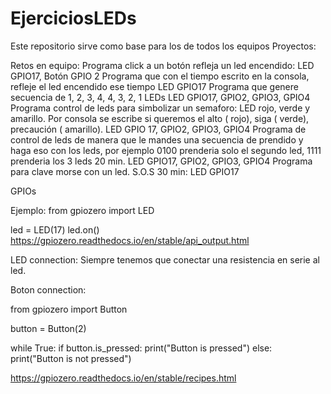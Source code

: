 # EjerciciosLEDs
Este repositorio sirve como base para los de todos los equipos
Proyectos: 

Retos en equipo: 
Programa click a un botón refleja un led encendido: 
LED GPIO17, Botón GPIO 2
Programa que con el tiempo escrito en la consola, refleje el led encendido ese tiempo
LED GPIO17
Programa que genere secuencia de 1, 2, 3, 4, 4, 3, 2, 1 LEDs
LED GPIO17, GPIO2, GPIO3, GPIO4
Programa control de leds para simbolizar un semaforo: LED rojo, verde y amarillo. Por consola se escribe si queremos el alto ( rojo), siga ( verde), precaución ( amarillo). LED GPIO 17, GPIO2, GPIO3, GPIO4
Programa de control de leds de manera que le mandes una secuencia de prendido y haga eso con los leds, por ejemplo 0100 prenderia solo el segundo led, 1111 prenderia los 3 leds 20 min. LED GPIO17, GPIO2, GPIO3, GPIO4
Programa para clave morse con un led. S.O.S  30 min: LED GPIO17


GPIOs




Ejemplo: 
from gpiozero import LED

led = LED(17)
led.on()
 https://gpiozero.readthedocs.io/en/stable/api_output.html 

LED connection: 
Siempre tenemos que conectar una resistencia en serie al led. 



Boton connection: 


from gpiozero import Button

button = Button(2)

while True:
    if button.is_pressed:
        print("Button is pressed")
    else:
        print("Button is not pressed")

https://gpiozero.readthedocs.io/en/stable/recipes.html 





